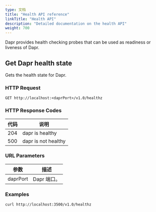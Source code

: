 ```yaml
---
type: 文档
title: "Health API reference"
linkTitle: "Health API"
description: "Detailed documentation on the health API"
weight: 700
---
```


Dapr provides health checking probes that can be used as readiness or liveness of Dapr.

## Get Dapr health state

Gets the health state for Dapr.

### HTTP Request

```http
GET http://localhost:<daprPort>/v1.0/healthz
```

### HTTP Response Codes

| 代码  | 说明                  |
| --- | ------------------- |
| 204 | dapr is healthy     |
| 500 | dapr is not healthy |

### URL Parameters

| 参数       | 描述       |
| -------- | -------- |
| daprPort | Dapr 端口。 |

### Examples

```shell
curl http://localhost:3500/v1.0/healthz
```

